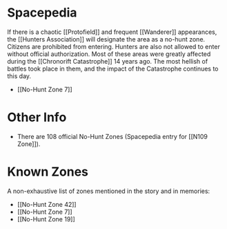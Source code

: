 # Spacepedia
If there is a chaotic [[Protofield]] and frequent [[Wanderer]] appearances, the [[Hunters Association]] will designate the area as a no-hunt zone. Citizens are prohibited from entering. Hunters are also not allowed to enter without official authorization. Most of these areas were greatly affected during the [[Chronorift Catastrophe]] 14 years ago. The most hellish of battles took place in them, and the impact of the Catastrophe continues to this day.

* [[No-Hunt Zone 7]]

# Other Info
* There are 108 official No-Hunt Zones (Spacepedia entry for [[N109 Zone]]).

# Known Zones
A non-exhaustive list of zones mentioned in the story and in memories:
* [[No-Hunt Zone 42]]
* [[No-Hunt Zone 7]]
* [[No-Hunt Zone 19]]